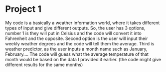 # Project 1
My code is a basically a weather information world, where it takes different types of input and give different outputs.
So, the user has 3 options, number 1 is they will put in Celsius and the code will convert it into Fahrenheit and the opposite. 
Second option is the user will input their weekly weather degrees and the code will tell them the average.
Third is weather predictor, as the user inputs a month name such as January, February…. The code will guess what the average temperature of that month would be based on the data I provided it earlier. (the code might give different results for the same months)


